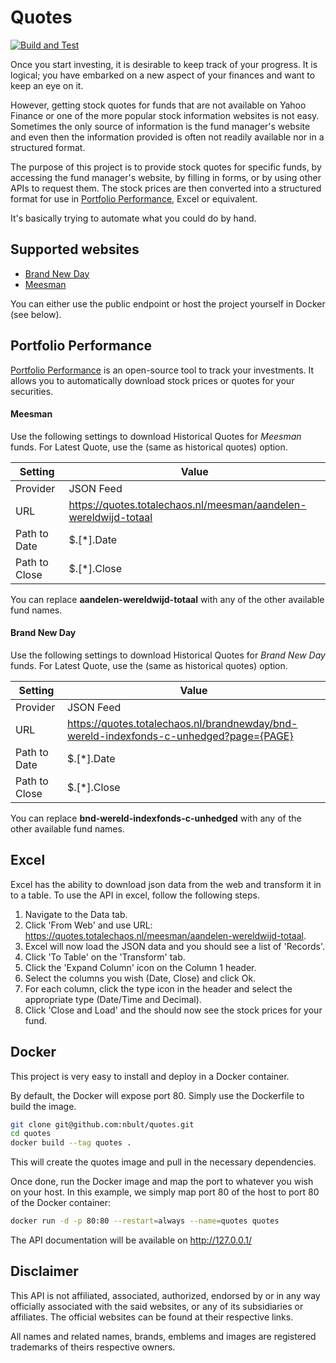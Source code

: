 # Quotes
[![Build and Test](https://github.com/nbult/quotes/actions/workflows/build-and-test.yml/badge.svg)](https://github.com/nbult/quotes/actions/workflows/build-and-test.yml)

Once you start investing, it is desirable to keep track of your progress. It is logical; you have embarked on a new
aspect of your finances and want to keep an eye on it.

However, getting stock quotes for funds that are not available on Yahoo Finance or one of the more popular stock
information websites is not easy. Sometimes the only source of information is the fund manager's website and even then
the information provided is often not readily available nor in a structured format.

The purpose of this project is to provide stock quotes for specific funds, by accessing the fund manager's website, by
filling in forms, or by using other APIs to request them. The stock prices are then converted into a structured format
for use in [Portfolio Performance](https://www.portfolio-performance.info/), Excel or equivalent.

It's basically trying to automate what you could do by hand.

## Supported websites

* [Brand New Day](https://brandnewday.nl)
* [Meesman](https://meesman.nl)

You can either use the public endpoint or host the project yourself in Docker (see below). 

## Portfolio Performance

[Portfolio Performance](https://www.portfolio-performance.info/) is an open-source tool to track your investments. It
allows you to automatically download stock prices or quotes for your securities.

#### Meesman

Use the following settings to download Historical Quotes for *Meesman* funds. For Latest Quote, use the (same as
historical quotes) option.

| Setting | Value |
| ----------- | ----------- |
| Provider | JSON Feed |
| URL | https://quotes.totalechaos.nl/meesman/aandelen-wereldwijd-totaal |
| Path to Date | $.[*].Date |
| Path to Close | $.[*].Close |

You can replace **aandelen-wereldwijd-totaal** with any of the other available fund names.

#### Brand New Day

Use the following settings to download Historical Quotes for *Brand New Day* funds. For Latest Quote, use the (same as
historical quotes) option.

| Setting | Value |
| ----------- | ----------- |
| Provider | JSON Feed |
| URL | https://quotes.totalechaos.nl/brandnewday/bnd-wereld-indexfonds-c-unhedged?page={PAGE} |
| Path to Date | $.[*].Date |
| Path to Close | $.[*].Close |

You can replace **bnd-wereld-indexfonds-c-unhedged** with any of the other available fund names.

## Excel

Excel has the ability to download json data from the web and transform it in to a table. To use the API in excel, follow
the following steps.

1. Navigate to the Data tab.
2. Click 'From Web' and use URL: https://quotes.totalechaos.nl/meesman/aandelen-wereldwijd-totaal.
3. Excel will now load the JSON data and you should see a list of 'Records'.
4. Click 'To Table' on the 'Transform' tab.
5. Click the 'Expand Column' icon on the Column 1 header.
6. Select the columns you wish (Date, Close) and click Ok.
7. For each column, click the type icon in the header and select the appropriate type (Date/Time and Decimal).
8. Click 'Close and Load' and the should now see the stock prices for your fund.

## Docker

This project is very easy to install and deploy in a Docker container.

By default, the Docker will expose port 80. Simply use the Dockerfile to
build the image.

```sh
git clone git@github.com:nbult/quotes.git
cd quotes
docker build --tag quotes .
```

This will create the quotes image and pull in the necessary dependencies.

Once done, run the Docker image and map the port to whatever you wish on
your host. In this example, we simply map port 80 of the host to
port 80 of the Docker container:

```sh
docker run -d -p 80:80 --restart=always --name=quotes quotes
```

The API documentation will be available on http://127.0.0.1/

## Disclaimer

This API is not affiliated, associated, authorized, endorsed by or in any way officially associated with the said
websites, or any of its subsidiaries or affiliates. The official websites can be found at their respective links.

All names and related names, brands, emblems and images are registered trademarks of theirs respective owners.
